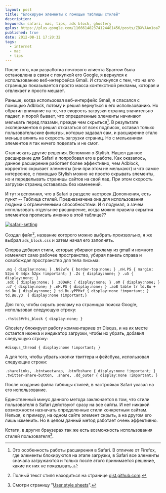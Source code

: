 ```yaml
---
layout: post
title: "Блокируем элементы с помощью таблицы стилей"
description: 
keywords: safari, mac, tips, ads block, ghostery
gplus: https://plus.google.com/116661482374124481456/posts/ZBXVAAo1oa7
published: true
date: 2012-08-11 17:20:32
tags:
  - internet
  - mac
  - tips
---
```


После того, как разработка почтового клиента Sparrow была остановлена в связи с покупкой его Google, я вернулся к использованию веб-интерфейса Gmail. И столкнулся с тем, что на его страницах показывается просто масса контекстной рекламы, которая и отвлекает и просто мешает. 

Раньше, когда использовал веб-интерфейс Gmail, я спасался с помощью Adblock, потому и решил вернуться к его использованию. Но обратил внимание на то, что скорость загрузки страниц значительно падает, и порой бывает, что определенные элементы начинают мелькать перед глазами, прежде чем скрыться[^1]. В результате экспериментов я решил отказаться от всех подписок, оставил только пользовательские фильтры, которые задавал сам, и расширение стало меньше влиять на скорость загрузки страниц. Но с мельканием элементов я так ничего поделать и не смог.

[^1]: Это особенность работы расширения в Safari. В отличие от Firefox, где элементы блокируются на этапе загрузки, в Safari все элементы сначала загружаются и только после этого принимается решение, какие их них не показывать.

Стал искать другие решения. Вспомнил о Stylish. Нашел данное расширение для Safari и попробовал его в работе. Как оказалось, данное расширение работает более эффективно, чем Adblock, корректно скрывает элементы (они при этом не мелькают) и что самое интересное, с помощью Stylish можно не просто скрывать элементы, но и переделывать страницы сайтов на свой лад. При этом скорость загрузки страниц оставалась без изменений.

И тут я вспомнил, что в Safari в разделе настроек Дополнения, есть пункт -- Таблица стилей. Предназначена она для использования людьми с ограниченными способностями. И я подумал, а зачем использовать отдельное расширение, когда можно правила скрытия элементов прописать именно в этой таблице??

[![safari-setting](http://static.juev.ru/2012/08/safari-setting-th.jpg "Safari Setting")](http://static.juev.ru/2012/08/safari-setting.jpg "Safari Setting")

Создал файл[^2], название которого можно выбрать произвольно, я же выбрал `ads_block.css` и затем начал его заполнять.

[^2]: Полный текст стиля находиться на странице [gist.github.com](https://gist.github.com/3322097).

Сперва добавил стили, которые убирают рекламу из gmail и немного изменяют само рабочее пространство, убирая панель справа и освобождая пространство для тела письма:

    .mq { display:none; } .N92wfe { border-top:none; } .nH.PS { margin: 52px 0 44px 52px !important; } .Zs { display:none; } .u5 { display:none; }
    .adC { display:none; } .z0DeRc { display:none; } .oM { display:none; } .u7 { display:none; } .nH.PS { display:none; } .ao8 table tr td.Bu + td.Bu { display:none; } td.Bu.yPPMxf { display:none !important; } td.Bu.y3  { display:none !important;}

Для того, чтобы скрыть рекламу на страницах поиска Google, использовал следующую строку:

    .rhstc5#rhs_block { display:none; }

Ghostery блокирует работу комментариев от Disqus, и на их месте остается иконка и индикатор загрузки, чтобы их убрать, добавил следующую строку:

    #disqus_thread { display:none !important; }


А для того, чтобы убрать кнопки твиттера и фейсбука, использовал следующие строки:

    .sharelinks, .btntweetwrap, .btnfbshare { display:none !important; }
    .twitter-share-button, .share, .dd_outer { display:none !important; }

После создания файла таблицы стилей, в настройках Safari указал на его использование.

Единственный минус данного метода заключается в том, что стили пользователя в Safari действуют сразу на все сайты. И нет никакой возможности назначать определенные стили конкретным сайтам. Нельзя, к примеру, на одном сайте элемент скрыть, а на другом его лишь изменить. Но в целом данный метод работает очень эффективно.

Кстати, в других браузерах так же есть возможность использования стилей пользователя[^3].

[^3]: Смотри страницу "[User style sheets](http://www.commercetuned.co.uk/accessibility/user-style-sheets.php "User style sheets")".